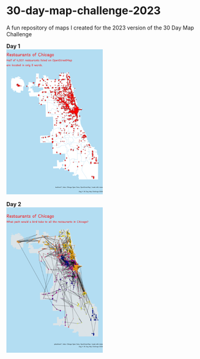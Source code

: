 # 30-day-map-challenge-2023
A fun repository of maps I created for the 2023 version of the 30 Day Map Challenge

**Day 1**<br>
<img src="https://github.com/DABrianC/30-day-map-challenge-2023/blob/main/Day%201%20-%20points/Chicago%20restaurants.png" width="50%" height="50%">

**Day 2**<br>
<img src="https://github.com/DABrianC/30-day-map-challenge-2023/blob/main/Day%202%20-%20lines/line%20through%20all%20restaurants.png" width = "50%" height="50%">
